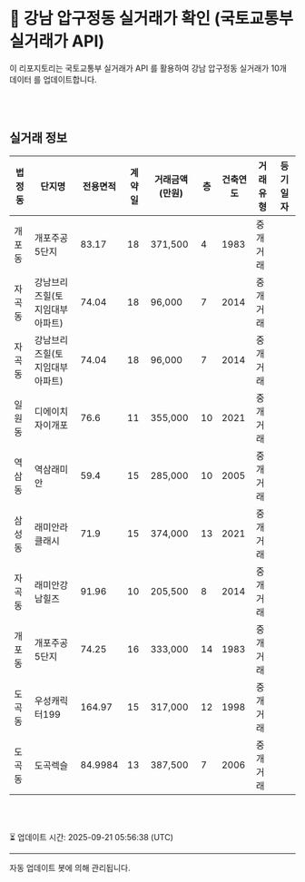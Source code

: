 
# 🚩 강남 압구정동 실거래가 확인 (국토교통부 실거래가 API)

이 리포지토리는 국토교통부 실거래가 API 를 활용하여 강남 압구정동 실거래가 10개 데이터 를 업데이트합니다.

<br>
<br>

## 실거래 정보
| 법정동 | 단지명 | 전용면적 | 계약일 | 거래금액(만원) | 층 | 건축연도 | 거래유형 | 등기일자 |
| --- | --- | --- | --- | --- | --- | --- | --- | --- |
| 개포동 | 개포주공5단지 | 83.17 | 18 | 371,500 | 4 | 1983 | 중개거래 |  |
| 자곡동 | 강남브리즈힐(토지임대부아파트) | 74.04 | 18 | 96,000 | 7 | 2014 | 중개거래 |  |
| 자곡동 | 강남브리즈힐(토지임대부아파트) | 74.04 | 18 | 96,000 | 7 | 2014 | 중개거래 |  |
| 일원동 | 디에이치자이개포 | 76.6 | 11 | 355,000 | 10 | 2021 | 중개거래 |  |
| 역삼동 | 역삼래미안 | 59.4 | 15 | 285,000 | 10 | 2005 | 중개거래 |  |
| 삼성동 | 래미안라클래시 | 71.9 | 15 | 374,000 | 13 | 2021 | 중개거래 |  |
| 자곡동 | 래미안강남힐즈 | 91.96 | 10 | 205,500 | 8 | 2014 | 중개거래 |  |
| 개포동 | 개포주공5단지 | 74.25 | 16 | 333,000 | 14 | 1983 | 중개거래 |  |
| 도곡동 | 우성캐릭터199 | 164.97 | 15 | 317,000 | 12 | 1998 | 중개거래 |  |
| 도곡동 | 도곡렉슬 | 84.9984 | 13 | 387,500 | 7 | 2006 | 중개거래 |  |

<br>
<br>

⏳ 업데이트 시간: 2025-09-21 05:56:38 (UTC)

---
자동 업데이트 봇에 의해 관리됩니다.
    